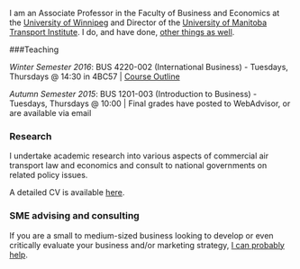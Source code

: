 

I am an Associate Professor in the Faculty of Business and Economics at the [University of Winnipeg](http://www.uwinnipeg.ca) and Director of the [University of Manitoba Transport Institute](http://www.umti.ca).  I do, and have done, [other things as well](https://dtduval.github.io/about.html).

###Teaching     

*Winter Semester 2016*: BUS 4220-002 (International Business) - Tuesdays, Thursdays @ 14:30 in 4BC57 | [Course Outline](BUS-4220-outline.html)      

*Autumn Semester 2015*: BUS 1201-003 (Introduction to Business) - Tuesdays, Thursdays @ 10:00 | Final grades have posted to WebAdvisor, or are available via email          
    
### Research

I undertake academic research into various aspects of commercial air transport law and economics and consult to national governments on related policy issues.     

A detailed CV is available [here](http://dl.dropbox.com/u/461710/DuvalCV.pdf).

### SME advising and consulting

If you are a small to medium-sized business looking to develop or even critically evaluate your business and/or marketing strategy, [I can probably help](mailto:david@dtduval.com).